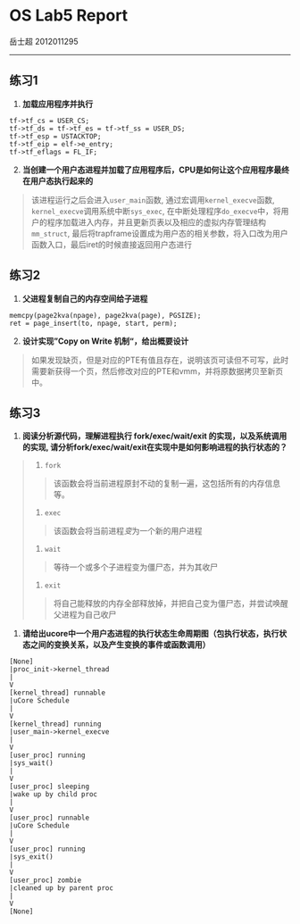 #	OS Lab5 Report
岳士超
2012011295

--------


## 练习1

1. **加载应用程序并执行**
> 
```
tf->tf_cs = USER_CS;
tf->tf_ds = tf->tf_es = tf->tf_ss = USER_DS;
tf->tf_esp = USTACKTOP;
tf->tf_eip = elf->e_entry;
tf->tf_eflags = FL_IF;
```

2. **当创建一个用户态进程并加载了应用程序后，CPU是如何让这个应用程序最终在用户态执行起来的**
> 该进程运行之后会进入``user_main``函数, 通过宏调用``kernel_execve``函数, ``kernel_execve``调用系统中断``sys_exec``, 在中断处理程序``do_execve``中，将用户的程序加载进入内存，并且更新页表以及相应的虚拟内存管理结构``mm_struct``, 最后将trapframe设置成为用户态的相关参数，将入口改为用户函数入口，最后iret的时候直接返回用户态进行

## 练习2
1. **父进程复制自己的内存空间给子进程**
> 
```
memcpy(page2kva(npage), page2kva(page), PGSIZE);
ret = page_insert(to, npage, start, perm);
```

2. **设计实现”Copy on Write 机制“，给出概要设计**
> 如果发现缺页，但是对应的PTE有值且存在，说明该页可读但不可写，此时需要新获得一个页，然后修改对应的PTE和vmm，并将原数据拷贝至新页中。

## 练习3

1. **阅读分析源代码，理解进程执行 fork/exec/wait/exit 的实现，以及系统调用的实现, 请分析fork/exec/wait/exit在实现中是如何影响进程的执行状态的？**
> 1. ``fork``
> > 该函数会将当前进程原封不动的复制一遍，这包括所有的内存信息等。
>  
> 1. ``exec``
> > 该函数会将当前进程*变*为一个新的用户进程
> 
> 1. ``wait``
> > 等待一个或多个子进程变为僵尸态，并为其收尸
> 
> 1. ``exit``
> > 将自己能释放的内存全部释放掉，并把自己变为僵尸态，并尝试唤醒父进程为自己收尸
> 

1. **请给出ucore中一个用户态进程的执行状态生命周期图（包执行状态，执行状态之间的变换关系，以及产生变换的事件或函数调用）**
> 
```painting
[None]
|proc_init->kernel_thread
|
V
[kernel_thread] runnable
|uCore Schedule
|
V
[kernel_thread] running
|user_main->kernel_execve
|
V
[user_proc] running
|sys_wait()
|
V
[user_proc] sleeping
|wake up by child proc
|
V
[user_proc] runnable
|uCore Schedule
|
V
[user_proc] running
|sys_exit()
|
V
[user_proc] zombie
|cleaned up by parent proc
|
V
[None]
```

